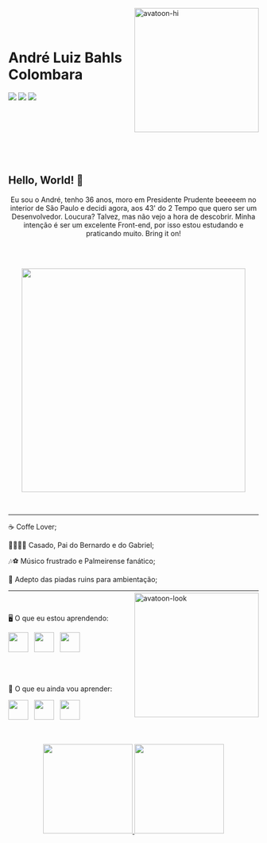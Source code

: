 <img align="right" width="250px" style="margin-top:-10px" src="https://i.ibb.co/dmcC2kr/avatoon-hi.png" alt="avatoon-hi" border="0">

</br>
</br>

<div dsplay="inline-block">
 <h1 align="left">André Luiz Bahls Colombara</h1>
<div>
  
<a href="https://www.linkedin.com/in/andrecolombara/" target="_blank"><img src="https://img.shields.io/badge/-LinkedIn-%230077B5?style=for-the-badge&logo=linkedin&logoColor=white" target="_blank"></a> 
<a href="https://instagram.com/colombara.andre" target="_blank"><img src="https://img.shields.io/badge/-Instagram-%23E4405F?style=for-the-badge&logo=instagram&logoColor=white" target="_blank"></a>
<a href = "mailto:colombara.andre@gmail.com"><img src="https://img.shields.io/badge/Gmail-D14836?style=for-the-badge&logo=gmail&logoColor=white" target="_blank"></a>
</div>
</div>

<br><br><br><br><br><br>

## Hello, World! 🚀
<p align="center">
  Eu sou o André, tenho 36 anos, moro em Presidente Prudente beeeeem no interior de São Paulo e decidi agora, aos 43' do 2 Tempo que quero ser um Desenvolvedor. Loucura? Talvez,   mas não vejo a hora de descobrir. Minha intenção é ser um excelente Front-end, por isso estou estudando e praticando muito. Bring it on!
</p>

<br><br>

<p align="center">
  <img src="https://media.giphy.com/media/cXblnKXr2BQOaYnTni/giphy.gif" width="450">
</p>

<br><hr>

<div display="inline-block">
  <p align="left">☕ Coffe Lover;</p>
  <p align="left">👨‍👨‍👧‍👦 Casado, Pai do Bernardo e do Gabriel;</p>
  <p align="left">🎶⚽ Músico frustrado e Palmeirense fanático;</p>
  <p align="left">🤡 Adepto das piadas ruins para ambientação;</p>
</div>

<hr>

<div>
<img align="right" width="250px" style="margin-top:-10px" src="https://i.ibb.co/H7MFX0W/avatoon-look.png" alt="avatoon-look" border="0">
<br>
  <p>🖥️ O que eu estou aprendendo:</p>
  <img src="https://cdn.jsdelivr.net/gh/devicons/devicon/icons/html5/html5-original.svg" width="40"/>
 &nbsp;
  <img src="https://cdn.jsdelivr.net/gh/devicons/devicon/icons/css3/css3-original.svg" width="40"/>
 &nbsp;
  <img src="https://cdn.jsdelivr.net/gh/devicons/devicon/icons/javascript/javascript-original.svg" width="40"/>
<div>

<br><br>
  
<div>
  <p>📘 O que eu ainda vou aprender:</p>
   <img src="https://cdn.jsdelivr.net/gh/devicons/devicon/icons/bootstrap/bootstrap-original.svg" width="40"/>
 &nbsp;
   <img src="https://cdn.jsdelivr.net/gh/devicons/devicon/icons/react/react-original.svg" width="40"/>
 &nbsp;
  <img src="https://cdn.jsdelivr.net/gh/devicons/devicon/icons/vuejs/vuejs-original.svg" width="40"/>
<br><br>
<div>


##
<p align="center">
<a href="https://github.com/andrecolombara">
  <img height="180em" src="https://github-readme-stats-eight-theta.vercel.app/api?username=andrecolombara&show_icons=true&theme=algolia&include_all_commits=true&count_private=true"/>
  <img height="180em" src="https://github-readme-stats-eight-theta.vercel.app/api/top-langs/?username=andrecolombara&layout=compact&langs_count=8&theme=algolia"/>
</a>
</p>
